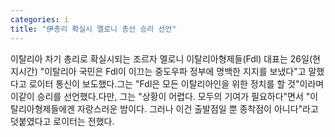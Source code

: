 ```yaml
---
categories: i
title: "伊총리 확실시 멜로니 총선 승리 선언"
---
```

이탈리아 차기 총리로 확실시되는 조르자 멜로니 이탈리아형제들(Fdl) 대표는 26일(현지시간) "이탈리아 국민은 Fdl이 이끄는 중도우파 정부에 명백한 지지를 보냈다"고 말했다고 로이터 통신이 보도했다.그는 "Fdl은 모든 이탈리아인을 위한 정치를 할 것"이라며 이같이 승리를 선언했다.다만, 그는 "상황이 어렵다. 모두의 기여가 필요하다"면서 "이탈리아형제들에겐 자랑스러운 밤이다. 그러나 이건 출발점일 뿐 종착점이 아니다"라고 덧붙였다고 로이터는 전했다.